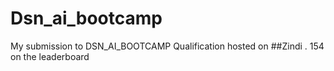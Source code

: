 # Dsn_ai_bootcamp

My submission to DSN_AI_BOOTCAMP Qualification hosted on ##Zindi . 154 on the leaderboard
